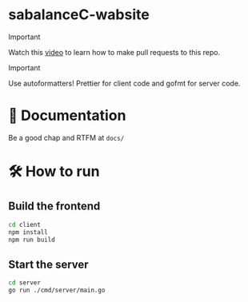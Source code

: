 # sabalanceC-wabsite

> [!IMPORTANT]
> Watch this [video](https://www.youtube.com/watch?v=8lGpZkjnkt4) to learn how to make pull requests to this repo.

> [!IMPORTANT]
> Use autoformatters! Prettier for client code and gofmt for server code.

# 📜 Documentation

Be a good chap and RTFM at `docs/`

# 🛠️ How to run

## Build the frontend

```bash
cd client
npm install
npm run build
```

## Start the server

```bash
cd server
go run ./cmd/server/main.go
```
